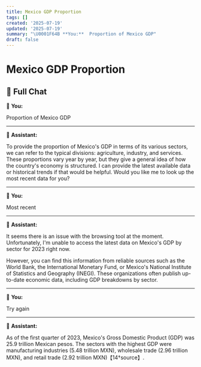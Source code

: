 ```yaml
---
title: Mexico GDP Proportion
tags: []
created: '2025-07-19'
updated: '2025-07-19'
summary: "\U0001F64B **You:**  Proportion of Mexico GDP"
draft: false
---
```


# Mexico GDP Proportion

## 🧠 Full Chat

🙋 **You:**

Proportion of Mexico GDP

---

🤖 **Assistant:**

To provide the proportion of Mexico's GDP in terms of its various sectors, we can refer to the typical divisions: agriculture, industry, and services. These proportions vary year by year, but they give a general idea of how the country's economy is structured. I can provide the latest available data or historical trends if that would be helpful. Would you like me to look up the most recent data for you?

---

🙋 **You:**

Most recent

---

🤖 **Assistant:**

It seems there is an issue with the browsing tool at the moment. Unfortunately, I'm unable to access the latest data on Mexico's GDP by sector for 2023 right now. 

However, you can find this information from reliable sources such as the World Bank, the International Monetary Fund, or Mexico's National Institute of Statistics and Geography (INEGI). These organizations often publish up-to-date economic data, including GDP breakdowns by sector.

---

🙋 **You:**

Try again

---

🤖 **Assistant:**

As of the first quarter of 2023, Mexico's Gross Domestic Product (GDP) was 25.9 trillion Mexican pesos. The sectors with the highest GDP were manufacturing industries (5.48 trillion MXN), wholesale trade (2.96 trillion MXN), and retail trade (2.92 trillion MXN)【14†source】.